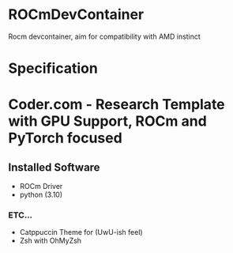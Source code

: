 # ROCmDevContainer

Rocm devcontainer, aim for compatibility with AMD instinct

# Specification

# Coder.com - Research Template with GPU Support, ROCm and PyTorch focused

## Installed Software

- ROCm Driver
- python (3.10)

### ETC...

- Catppuccin Theme for (UwU-ish feel)
- Zsh with OhMyZsh
